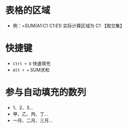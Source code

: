 # 表格的区域

- 例：=SUM(A1:C1 C1:E1)
	实际计算区域为 C1 【取交集】

# 快捷键

- `Ctrl + D` 快速填充
- `Alt + =` SUM求和

# 参与自动填充的数列

- 1、2、3...
- 甲、乙、丙、丁...
- 一月、二月、三月...